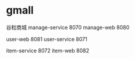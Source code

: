 # gmall
谷粒商城
manage-service 8070
manage-web     8080

user-web       8081
user-service   8071

item-service   8072
item-web       8082